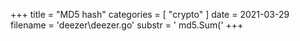 +++
title = "MD5 hash"
categories = [ "crypto" ]
date = 2021-03-29
filename = 'deezer\deezer.go'
substr = ' md5.Sum('
+++
